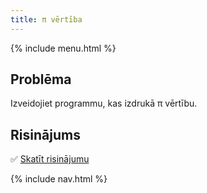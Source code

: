 ```yaml
---
title: π vērtība
---
```


{% include menu.html %}

## Problēma

Izveidojiet programmu, kas izdrukā π vērtību.

## Risinājums

✅ [Skatīt risinājumu](solution)

{% include nav.html %}